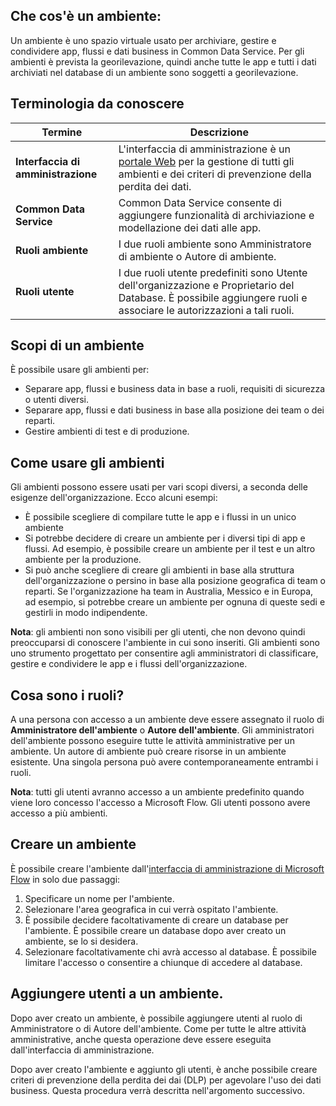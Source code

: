 ## <a name="what-is-an-environment"></a>Che cos'è un ambiente:
Un ambiente è uno spazio virtuale usato per archiviare, gestire e condividere app, flussi e dati business in Common Data Service. Per gli ambienti è prevista la georilevazione, quindi anche tutte le app e tutti i dati archiviati nel database di un ambiente sono soggetti a georilevazione.  

## <a name="terms-you-should-get-familiar-with"></a>Terminologia da conoscere

| **Termine** | **Descrizione** |
| --- | --- |
| **Interfaccia di amministrazione** |L'interfaccia di amministrazione è un [portale Web](https://admin.flow.microsoft.com) per la gestione di tutti gli ambienti e dei criteri di prevenzione della perdita dei dati. |
| **Common Data Service** |Common Data Service consente di aggiungere funzionalità di archiviazione e modellazione dei dati alle app. |
| **Ruoli ambiente** |I due ruoli ambiente sono Amministratore di ambiente o Autore di ambiente. |
| **Ruoli utente** |I due ruoli utente predefiniti sono Utente dell'organizzazione e Proprietario del Database. È possibile aggiungere ruoli e associare le autorizzazioni a tali ruoli. |

## <a name="purposes-for-an-environment"></a>Scopi di un ambiente
È possibile usare gli ambienti per:  

* Separare app, flussi e business data in base a ruoli, requisiti di sicurezza o utenti diversi.  
* Separare app, flussi e dati business in base alla posizione dei team o dei reparti.
* Gestire ambienti di test e di produzione.  

## <a name="how-to-use-environments"></a>Come usare gli ambienti
Gli ambienti possono essere usati per vari scopi diversi, a seconda delle esigenze dell'organizzazione. Ecco alcuni esempi:  

* È possibile scegliere di compilare tutte le app e i flussi in un unico ambiente 
* Si potrebbe decidere di creare un ambiente per i diversi tipi di app e flussi. Ad esempio, è possibile creare un ambiente per il test e un altro ambiente per la produzione.  
* Si può anche scegliere di creare gli ambienti in base alla struttura dell'organizzazione o persino in base alla posizione geografica di team o reparti. Se l'organizzazione ha team in Australia, Messico e in Europa, ad esempio, si potrebbe creare un ambiente per ognuna di queste sedi e gestirli in modo indipendente.  

**Nota**: gli ambienti non sono visibili per gli utenti, che non devono quindi preoccuparsi di conoscere l'ambiente in cui sono inseriti. Gli ambienti sono uno strumento progettato per consentire agli amministratori di classificare, gestire e condividere le app e i flussi dell'organizzazione.  

## <a name="what-are-roles"></a>Cosa sono i ruoli?
A una persona con accesso a un ambiente deve essere assegnato il ruolo di **Amministratore dell'ambiente** o **Autore dell'ambiente**. Gli amministratori dell'ambiente possono eseguire tutte le attività amministrative per un ambiente. Un autore di ambiente può creare risorse in un ambiente esistente. Una singola persona può avere contemporaneamente entrambi i ruoli.  

**Nota**: tutti gli utenti avranno accesso a un ambiente predefinito quando viene loro concesso l'accesso a Microsoft Flow. Gli utenti possono avere accesso a più ambienti.  

## <a name="create-an-environment"></a>Creare un ambiente
È possibile creare l'ambiente dall'[interfaccia di amministrazione di Microsoft Flow](https://admin.flow.microsoft.com) in solo due passaggi:  

1. Specificare un nome per l'ambiente.
2. Selezionare l'area geografica in cui verrà ospitato l'ambiente.
3. È possibile decidere facoltativamente di creare un database per l'ambiente. È possibile creare un database dopo aver creato un ambiente, se lo si desidera.
4. Selezionare facoltativamente chi avrà accesso al database. È possibile limitare l'accesso o consentire a chiunque di accedere al database. 

## <a name="add-users-to-an-environment"></a>Aggiungere utenti a un ambiente.
Dopo aver creato un ambiente, è possibile aggiungere utenti al ruolo di Amministratore o di Autore dell'ambiente. Come per tutte le altre attività amministrative, anche questa operazione deve essere eseguita dall'interfaccia di amministrazione.  

Dopo aver creato l'ambiente e aggiunto gli utenti, è anche possibile creare criteri di prevenzione della perdita dei dai (DLP) per agevolare l'uso dei dati business. Questa procedura verrà descritta nell'argomento successivo. 

